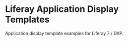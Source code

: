 # Liferay Application Display Templates

Application display template examples for Liferay 7 / DXP.


